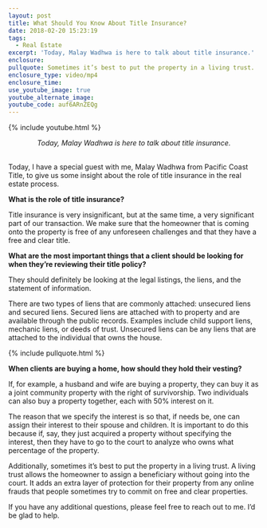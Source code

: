 ```yaml
---
layout: post
title: What Should You Know About Title Insurance?
date: 2018-02-20 15:23:19
tags:
  - Real Estate
excerpt: 'Today, Malay Wadhwa is here to talk about title insurance.'
enclosure:
pullquote: Sometimes it’s best to put the property in a living trust.
enclosure_type: video/mp4
enclosure_time:
use_youtube_image: true
youtube_alternate_image:
youtube_code: auf6ARnZEQg
---
```


{% include youtube.html %}

<center><em>Today, Malay Wadhwa is here to talk about title insurance.</em></center>

<center>&nbsp;</center>

Today, I have a special guest with me, Malay Wadhwa from Pacific Coast Title, to give us some insight about the role of title insurance in the real estate process.

**What is the role of title insurance?**

Title insurance is very insignificant, but at the same time, a very significant part of our transaction. We make sure that the homeowner that is coming onto the property is free of any unforeseen challenges and that they have a free and clear title.

**What are the most important things that a client should be looking for when they’re reviewing their title policy?**

They should definitely be looking at the legal listings, the liens, and the statement of information.

There are two types of liens that are commonly attached: unsecured liens and secured liens. Secured liens are attached with to property and are available through the public records. Examples include child support liens, mechanic liens, or deeds of trust. Unsecured liens can be any liens that are attached to the individual that owns the house.

{% include pullquote.html %}

**When clients are buying a home, how should they hold their vesting?**

If, for example, a husband and wife are buying a property, they can buy it as a joint community property with the right of survivorship. Two individuals can also buy a property together, each with 50% interest on it.&nbsp;

The reason that we specify the interest is so that, if needs be, one can assign their interest to their spouse and children. It is important to do this because if, say, they just acquired a property without specifying the interest, then they have to go to the court to analyze who owns what percentage of the property.

Additionally, sometimes it’s best to put the property in a living trust. A living trust allows the homeowner to assign a beneficiary without going into the court. It adds an extra layer of protection for their property from any online frauds that people sometimes try to commit on free and clear properties.

If you have any additional questions, please feel free to reach out to me. I’d be glad to help.